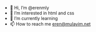 - 👋 Hi, I’m @erenmly
- 👀 I’m interested in html and css 
- 🌱 I’m currently learning 
- 📫 How to reach me eren@mulayim.net

<!---
erenmly/erenmly is a ✨ special ✨ repository because its `README.md` (this file) appears on your GitHub profile.
You can click the Preview link to take a look at your changes.
--->
